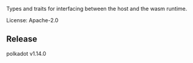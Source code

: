 Types and traits for interfacing between the host and the wasm runtime.

License: Apache-2.0


## Release

polkadot v1.14.0

